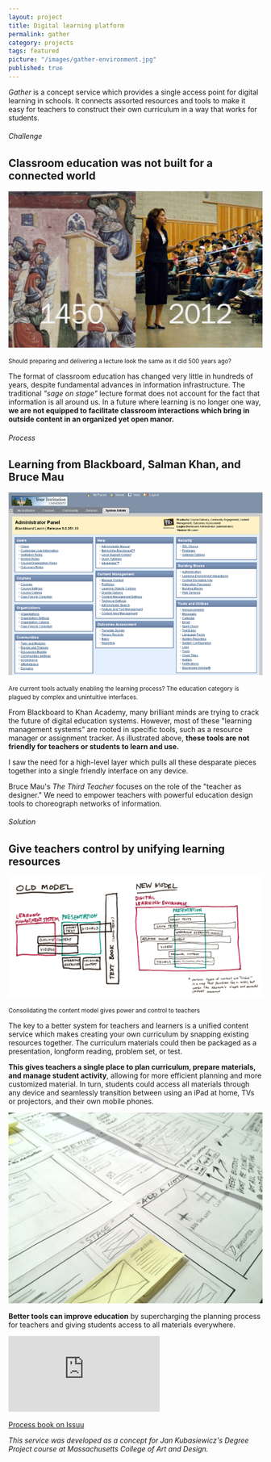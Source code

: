 ```yaml
---
layout: project
title: Digital learning platform
permalink: gather
category: projects
tags: featured
picture: "/images/gather-environment.jpg"
published: true
---
```


*Gather* is a concept service which provides a single access point for digital learning in schools. It connects assorted resources and tools to make it easy for teachers to construct their own curriculum in a way that works for students.

<!--more-->
###### Challenge
## Classroom education was not built for a connected world

![](/images/gather-lectures.jpg)

<small>Should preparing and delivering a lecture look the same as it did 500 years ago?</small>

The format of classroom education has changed very little in hundreds of years, despite fundamental advances in information infrastructure. The traditional *"sage on stage"* lecture format does not account for the fact that information is all around us. In a future where learning is no longer one way, **we are not equipped to facilitate classroom interactions which bring in outside content in an organized yet open manor.**


###### Process
## Learning from Blackboard, Salman Khan, and Bruce Mau

![](/images/gather-blackboard.png)

<small>Are current tools actually enabling the learning process? The education category is plagued by complex and unintuitive interfaces.</small>

From Blackboard to Khan Academy, many brilliant minds are trying to crack the future of digital education systems. However, most of these "learning management systems" are rooted in specific tools, such as a resource manager or assignment tracker. As illustrated above, **these tools are not friendly for teachers or students to learn and use.**

I saw the need for a high-level layer which pulls all these desparate pieces together into a single friendly interface on any device.

Bruce Mau's *The Third Teacher* focuses on the role of the "teacher as designer." We need to empower teachers with powerful education design tools to choreograph networks of information.



###### Solution
## Give teachers control by unifying learning resources

![](/images/gather-diagrams.png)

<small>Consolidating the content model gives power and control to teachers</small>

The key to a better system for teachers and learners is a unified content service which makes creating your own curriculum by snapping existing resources together. The curriculum materials could then be packaged as a presentation, longform reading, problem set, or test.

**This gives teachers a single place to plan curriculum, prepare materials, and manage student activity**, allowing for more efficient planning and more customized material. In turn, students could access all materials through any device and seamlessly transition between using an iPad at home, TVs or projectors, and their own mobile phones.

![](/images/gather-sketches.jpg)

**Better tools can improve education** by supercharging the planning process for teachers and giving students access to all materials everywhere. 


<div class='video'><iframe src='https://player.vimeo.com/video/41698023?title=0&amp;byline=0&amp;portrait=0&amp;color=3a92c9' frameborder='0' webkitAllowFullScreen mozallowfullscreen allowFullScreen></iframe></div>

<p class="center-text"><a class="cta" title="Gather Degree Project Process Book" href="http://issuu.com/willmillar/docs/dp-process_book-v3-export_hi_pages">Process book on Issuu</a></p>

*This service was developed as a concept for Jan Kubasiewicz's Degree Project course at Massachusetts College of Art and Design.*
